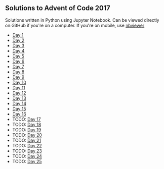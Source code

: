 Solutions to Advent of Code 2017
--------------------------------

Solutions written in Python using Jupyter Notebook. Can be viewed directly on
GitHub if you're on a computer. If you're on mobile, use
[nbviewer](http://nbviewer.jupyter.org/github/yaunj/adventofcode2017/tree/master/)

* [Day 1](aoc01.ipynb)
* [Day 2](aoc02.ipynb)
* [Day 3](aoc03.ipynb)
* [Day 4](aoc04.ipynb)
* [Day 5](aoc05.ipynb)
* [Day 6](aoc06.ipynb)
* [Day 7](aoc07.ipynb)
* [Day 8](aoc08.ipynb)
* [Day 9](aoc09.ipynb)
* [Day 10](aoc10.ipynb)
* [Day 11](aoc11.ipynb)
* [Day 12](aoc12.ipynb)
* [Day 13](aoc13.ipynb)
* [Day 14](aoc14.ipynb)
* [Day 15](aoc15.ipynb)
* [Day 16](aoc16.ipynb)
* TODO: [Day 17](aoc17.ipynb)
* TODO: [Day 18](aoc18.ipynb)
* TODO: [Day 19](aoc19.ipynb)
* TODO: [Day 20](aoc20.ipynb)
* TODO: [Day 21](aoc21.ipynb)
* TODO: [Day 22](aoc22.ipynb)
* TODO: [Day 23](aoc23.ipynb)
* TODO: [Day 24](aoc24.ipynb)
* TODO: [Day 25](aoc25.ipynb)
